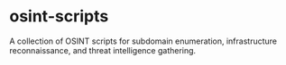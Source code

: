 # osint-scripts
A collection of OSINT scripts for subdomain enumeration, infrastructure reconnaissance, and threat intelligence gathering.
